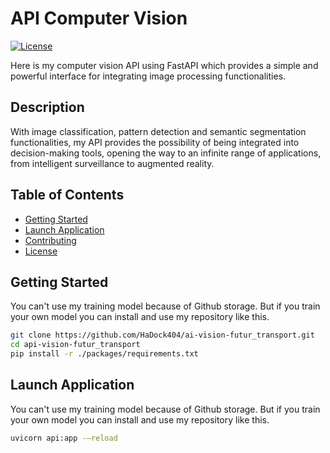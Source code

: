 # API Computer Vision

[![License](https://img.shields.io/badge/license-MIT-blue.svg)](LICENSE)

Here is my computer vision API using FastAPI which provides a simple and powerful interface for integrating image processing functionalities.   

## Description  

With image classification, pattern detection and semantic segmentation functionalities, my API provides the possibility of being integrated into decision-making tools, opening the way to an infinite range of applications, from intelligent surveillance to augmented reality.  

## Table of Contents

- [Getting Started](#Getting-Started)
- [Launch Application](#Launch-Application)
- [Contributing](#Contributing)
- [License](#License)  

## Getting Started  

You can't use my training model because of Github storage. But if you train your own model you can install and use my repository like this.  

```bash
git clone https://github.com/HaDock404/ai-vision-futur_transport.git
cd api-vision-futur_transport
pip install -r ./packages/requirements.txt
```  

## Launch Application  

You can't use my training model because of Github storage. But if you train your own model you can install and use my repository like this.  

```bash
uvicorn api:app -—reload
```  
